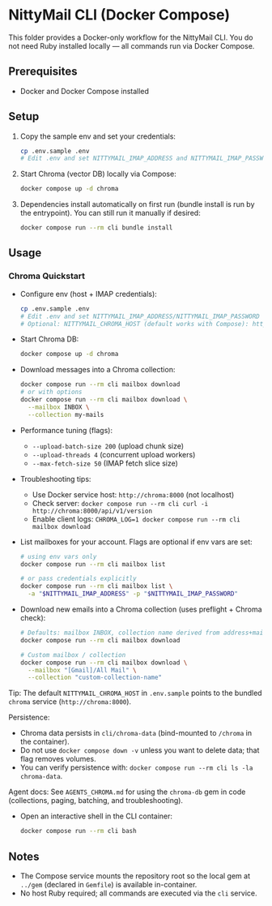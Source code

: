 # NittyMail CLI (Docker Compose)

This folder provides a Docker-only workflow for the NittyMail CLI. You do not need Ruby installed locally — all commands run via Docker Compose.

## Prerequisites

- Docker and Docker Compose installed

## Setup

1. Copy the sample env and set your credentials:
   ```bash
   cp .env.sample .env
   # Edit .env and set NITTYMAIL_IMAP_ADDRESS and NITTYMAIL_IMAP_PASSWORD
   ```

2. Start Chroma (vector DB) locally via Compose:
   ```bash
   docker compose up -d chroma
   ```

3. Dependencies install automatically on first run (bundle install is run by the entrypoint). You can still run it manually if desired:
   ```bash
   docker compose run --rm cli bundle install
   ```

## Usage

### Chroma Quickstart

- Configure env (host + IMAP credentials):
  ```bash
  cp .env.sample .env
  # Edit .env and set NITTYMAIL_IMAP_ADDRESS/NITTYMAIL_IMAP_PASSWORD
  # Optional: NITTYMAIL_CHROMA_HOST (default works with Compose): http://chroma:8000
  ```

- Start Chroma DB:
  ```bash
  docker compose up -d chroma
  ```

- Download messages into a Chroma collection:
  ```bash
  docker compose run --rm cli mailbox download
  # or with options
  docker compose run --rm cli mailbox download \
    --mailbox INBOX \
    --collection my-mails
  ```

- Performance tuning (flags):
  - `--upload-batch-size 200` (upload chunk size)
  - `--upload-threads 4` (concurrent upload workers)
  - `--max-fetch-size 50` (IMAP fetch slice size)

- Troubleshooting tips:
  - Use Docker service host: `http://chroma:8000` (not localhost)
  - Check server: `docker compose run --rm cli curl -i http://chroma:8000/api/v1/version`
  - Enable client logs: `CHROMA_LOG=1 docker compose run --rm cli mailbox download`

- List mailboxes for your account. Flags are optional if env vars are set:
  ```bash
  # using env vars only
  docker compose run --rm cli mailbox list

  # or pass credentials explicitly
  docker compose run --rm cli mailbox list \
    -a "$NITTYMAIL_IMAP_ADDRESS" -p "$NITTYMAIL_IMAP_PASSWORD"
  ```

- Download new emails into a Chroma collection (uses preflight + Chroma check):
  ```bash
  # Defaults: mailbox INBOX, collection name derived from address+mailbox, host from NITTYMAIL_CHROMA_HOST
  docker compose run --rm cli mailbox download

  # Custom mailbox / collection
  docker compose run --rm cli mailbox download \
    --mailbox "[Gmail]/All Mail" \
    --collection "custom-collection-name"
  ```

Tip: The default `NITTYMAIL_CHROMA_HOST` in `.env.sample` points to the bundled `chroma` service (`http://chroma:8000`).

Persistence:
- Chroma data persists in `cli/chroma-data` (bind-mounted to `/chroma` in the container).
- Do not use `docker compose down -v` unless you want to delete data; that flag removes volumes.
- You can verify persistence with: `docker compose run --rm cli ls -la chroma-data`.

Agent docs: See `AGENTS_CHROMA.md` for using the `chroma-db` gem in code (collections, paging, batching, and troubleshooting).

- Open an interactive shell in the CLI container:
  ```bash
  docker compose run --rm cli bash
  ```

## Notes

- The Compose service mounts the repository root so the local gem at `../gem` (declared in `Gemfile`) is available in-container.
- No host Ruby required; all commands are executed via the `cli` service.
